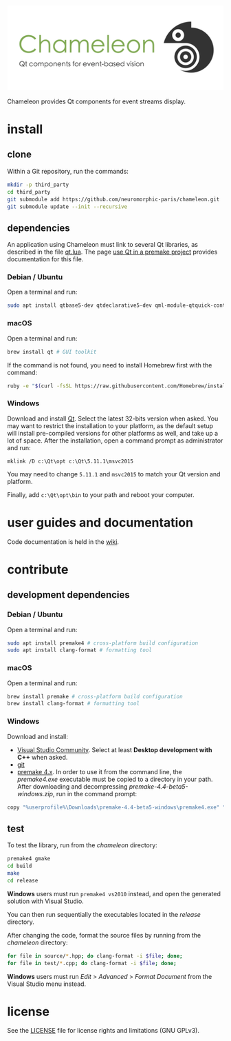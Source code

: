 ![chameleon](banner.png "The Chameleon banner")

Chameleon provides Qt components for event streams display.

# install

## clone

Within a Git repository, run the commands:

```sh
mkdir -p third_party
cd third_party
git submodule add https://github.com/neuromorphic-paris/chameleon.git
git submodule update --init --recursive
```

## dependencies

An application using Chameleon must link to several Qt libraries, as described in the file [qt.lua](blob/master/qt.lua). The page [use Qt in a premake project](https://github.com/neuromorphic-paris/chameleon/wiki/use-Qt-in-a-premake-project) provides documentation for this file.

### Debian / Ubuntu

Open a terminal and run:
```sh
sudo apt install qtbase5-dev qtdeclarative5-dev qml-module-qtquick-controls qml-module-qtquick-controls2 # GUI toolkit
```

### macOS

Open a terminal and run:
```sh
brew install qt # GUI toolkit
```
If the command is not found, you need to install Homebrew first with the command:
```sh
ruby -e "$(curl -fsSL https://raw.githubusercontent.com/Homebrew/install/master/install)"
```

### Windows

Download and install [Qt](https://www.qt.io/download). Select the latest 32-bits version when asked. You may want to restrict the installation to your platform, as the default setup will install pre-compiled versions for other platforms as well, and take up a lot of space. After the installation, open a command prompt as administrator and run:
```batch
mklink /D c:\Qt\opt c:\Qt\5.11.1\msvc2015
```
You may need to change `5.11.1` and `msvc2015` to match your Qt version and platform.

Finally, add `c:\Qt\opt\bin` to your path and reboot your computer.

# user guides and documentation

Code documentation is held in the [wiki](https://github.com/neuromorphic-paris/chameleon/wiki).

# contribute

## development dependencies

### Debian / Ubuntu

Open a terminal and run:
```sh
sudo apt install premake4 # cross-platform build configuration
sudo apt install clang-format # formatting tool
```

### macOS

Open a terminal and run:
```sh
brew install premake # cross-platform build configuration
brew install clang-format # formatting tool
```

### Windows

Download and install:
- [Visual Studio Community](https://visualstudio.microsoft.com/vs/community/). Select at least __Desktop development with C++__ when asked.
- [git](https://git-scm.com)
- [premake 4.x](https://premake.github.io/download.html). In order to use it from the command line, the *premake4.exe* executable must be copied to a directory in your path. After downloading and decompressing *premake-4.4-beta5-windows.zip*, run in the command prompt:
```sh
copy "%userprofile%\Downloads\premake-4.4-beta5-windows\premake4.exe" "%userprofile%\AppData\Local\Microsoft\WindowsApps"
```

## test

To test the library, run from the *chameleon* directory:
```sh
premake4 gmake
cd build
make
cd release
```

__Windows__ users must run `premake4 vs2010` instead, and open the generated solution with Visual Studio.

You can then run sequentially the executables located in the *release* directory.

After changing the code, format the source files by running from the *chameleon* directory:
```sh
for file in source/*.hpp; do clang-format -i $file; done;
for file in test/*.cpp; do clang-format -i $file; done;
```

__Windows__ users must run *Edit* > *Advanced* > *Format Document* from the Visual Studio menu instead.

# license

See the [LICENSE](LICENSE.txt) file for license rights and limitations (GNU GPLv3).
